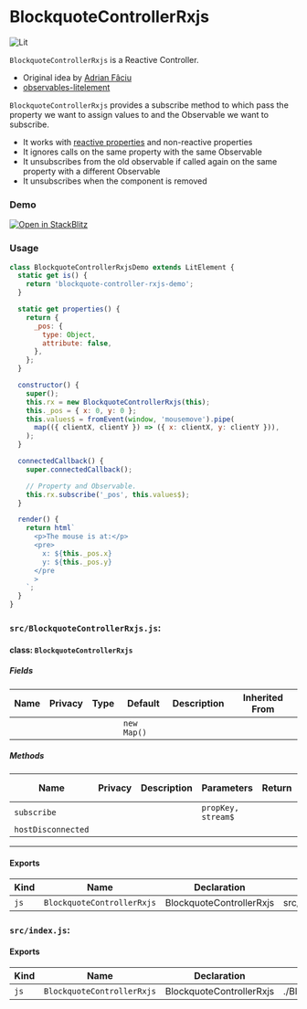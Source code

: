 # BlockquoteControllerRxjs

![Lit](https://img.shields.io/badge/lit-3.0.0-blue.svg)

`BlockquoteControllerRxjs` is a Reactive Controller.

- Original idea by [Adrian Fâciu](https://github.com/adrianfaciu/rx-lit)
- [observables-litelement](https://adrianfaciu.dev/posts/observables-litelement/)

`BlockquoteControllerRxjs` provides a subscribe method to which pass the property we want to
assign values to and the Observable we want to subscribe.

- It works with [reactive properties](https://lit.dev/docs/components/properties/) and non-reactive properties
- It ignores calls on the same property with the same Observable
- It unsubscribes from the old observable if called again on the same property with a different Observable
- It unsubscribes when the component is removed

### Demo

[![Open in StackBlitz](https://developer.stackblitz.com/img/open_in_stackblitz.svg)](https://stackblitz.com/github/oscarmarina/blockquote-web-components/tree/main/packages/controllers/blockquote-controller-rxjs)

### Usage

```js
class BlockquoteControllerRxjsDemo extends LitElement {
  static get is() {
    return 'blockquote-controller-rxjs-demo';
  }

  static get properties() {
    return {
      _pos: {
        type: Object,
        attribute: false,
      },
    };
  }

  constructor() {
    super();
    this.rx = new BlockquoteControllerRxjs(this);
    this._pos = { x: 0, y: 0 };
    this.values$ = fromEvent(window, 'mousemove').pipe(
      map(({ clientX, clientY }) => ({ x: clientX, y: clientY })),
    );
  }

  connectedCallback() {
    super.connectedCallback();

    // Property and Observable.
    this.rx.subscribe('_pos', this.values$);
  }

  render() {
    return html`
      <p>The mouse is at:</p>
      <pre>
        x: ${this._pos.x}
        y: ${this._pos.y}
      </pre
      >
    `;
  }
}
```


### `src/BlockquoteControllerRxjs.js`:

#### class: `BlockquoteControllerRxjs`

##### Fields

| Name | Privacy | Type | Default     | Description | Inherited From |
| ---- | ------- | ---- | ----------- | ----------- | -------------- |
|      |         |      | `new Map()` |             |                |

##### Methods

| Name               | Privacy | Description | Parameters         | Return | Inherited From |
| ------------------ | ------- | ----------- | ------------------ | ------ | -------------- |
| `subscribe`        |         |             | `propKey, stream$` |        |                |
| `hostDisconnected` |         |             |                    |        |                |

<hr/>

#### Exports

| Kind | Name                       | Declaration              | Module                          | Package |
| ---- | -------------------------- | ------------------------ | ------------------------------- | ------- |
| `js` | `BlockquoteControllerRxjs` | BlockquoteControllerRxjs | src/BlockquoteControllerRxjs.js |         |

### `src/index.js`:

#### Exports

| Kind | Name                       | Declaration              | Module                        | Package |
| ---- | -------------------------- | ------------------------ | ----------------------------- | ------- |
| `js` | `BlockquoteControllerRxjs` | BlockquoteControllerRxjs | ./BlockquoteControllerRxjs.js |         |
